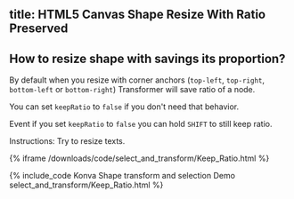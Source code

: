 title: HTML5 Canvas Shape Resize With Ratio Preserved
---

## How to resize shape with savings its proportion?

By default when you resize with corner anchors (`top-left`, `top-right`, `bottom-left` or `bottom-right`) Transformer will save ratio of a node.

You can set `keepRatio` to `false` if you don't need that behavior.

Event if you set `keepRatio` to `false` you can hold `SHIFT` to still keep ratio.

Instructions: Try to resize texts.

{% iframe /downloads/code/select_and_transform/Keep_Ratio.html %}

{% include_code Konva Shape transform and selection Demo select_and_transform/Keep_Ratio.html %}